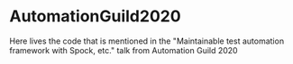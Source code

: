 # AutomationGuild2020
Here lives the code that is mentioned in the "Maintainable test automation framework with Spock, etc." talk from Automation Guild 2020
